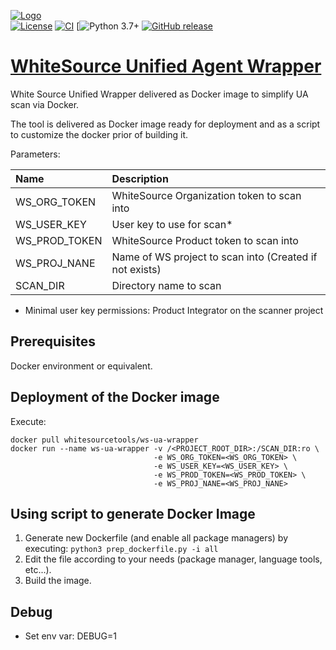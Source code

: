 [![Logo](https://whitesource-resources.s3.amazonaws.com/ws-sig-images/Whitesource_Logo_178x44.png)](https://www.whitesourcesoftware.com/)  
[![License](https://img.shields.io/badge/License-Apache%202.0-yellowgreen.svg)](https://opensource.org/licenses/Apache-2.0)
[![CI](https://github.com/whitesource-ps/ws-ua-wrapper/actions/workflows/ci.yml/badge.svg)](https://github.com/whitesource-ps/ws-ua-wrapper/actions/workflows/ci.yml)
[![Python 3.7+](https://upload.wikimedia.org/wikipedia/commons/7/76/Blue_Python_3.7%2B_Shield_Badge.svg)
[![GitHub release](https://img.shields.io/github/v/release/whitesource-ps/ws-ua-wrapper)](https://github.com/whitesource-ps/ws-ua-wrapper/releases/latest)
# [WhiteSource Unified Agent Wrapper](https://github.com/whitesource-ps/ws-ua-wrapper)
White Source Unified Wrapper delivered as Docker image to simplify UA scan via Docker.

The tool is delivered as Docker image ready for deployment and as a script to customize the docker prior of building it. 

Parameters:

| Name          | Description                                             |
|:--------------|:--------------------------------------------------------|
| WS_ORG_TOKEN  | WhiteSource Organization token to scan into             |
| WS_USER_KEY   | User key to use for scan*                               |
| WS_PROD_TOKEN | WhiteSource Product token to scan into                  |
| WS_PROJ_NANE  | Name of WS project to scan into (Created if not exists) |
| SCAN_DIR      | Directory name to scan                                  |

* Minimal user key permissions: Product Integrator on the scanner project

## Prerequisites
Docker environment or equivalent.

## Deployment of the Docker image
Execute:
```shell
docker pull whitesourcetools/ws-ua-wrapper
docker run --name ws-ua-wrapper -v /<PROJECT_ROOT_DIR>:/SCAN_DIR:ro \
                                -e WS_ORG_TOKEN=<WS_ORG_TOKEN> \
                                -e WS_USER_KEY=<WS_USER_KEY> \
                                -e WS_PROD_TOKEN=<WS_PROD_TOKEN> \
                                -e WS_PROJ_NANE=<WS_PROJ_NANE>  
```

## Using script to generate Docker Image
1. Generate new Dockerfile (and enable all package managers) by executing: `python3 prep_dockerfile.py -i all`
2. Edit the file according to your needs (package manager, language tools, etc...).
3. Build the image.

## Debug
* Set env var: DEBUG=1